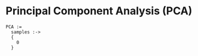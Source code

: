 Principal Component Analysis (PCA)
==================================

    PCA :=
      samples :->
      {
        0
      }
